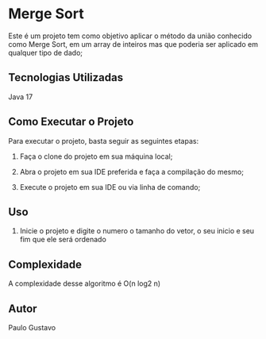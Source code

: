 # Merge Sort

Este é um projeto tem como objetivo aplicar o método da união conhecido como Merge Sort, em um array de inteiros mas que poderia ser aplicado em qualquer tipo de dado;

## Tecnologias Utilizadas

 Java 17
 
## Como Executar o Projeto

 Para executar o projeto, basta seguir as seguintes etapas:

 1. Faça o clone do projeto em sua máquina local;
 
 2. Abra o projeto em sua IDE preferida e faça a compilação do mesmo;
 
 3. Execute o projeto em sua IDE ou via linha de comando;
 
 
## Uso

 1. Inicie o projeto e digite o numero o tamanho do vetor, o seu inicio e seu fim que ele será ordenado
 
## Complexidade
  A complexidade desse algoritmo é O(n log2 n)

## Autor

 Paulo Gustavo